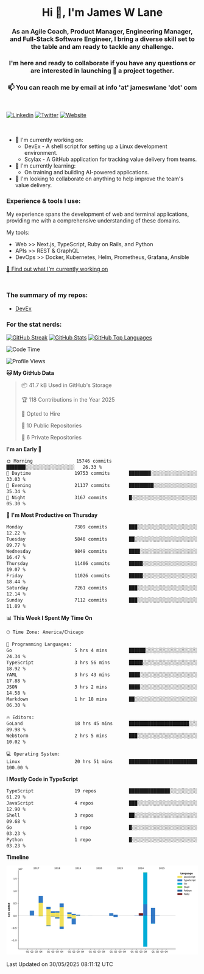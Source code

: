 <h1 align="center">Hi 👋, I'm James W Lane</h1>
<h3 align="center">As an Agile Coach, Product Manager, Engineering Manager, and Full-Stack Software Engineer, I bring a diverse skill set to the table and am ready to tackle any challenge.</h3>
<h3 align="center">I'm here and ready to collaborate if you have any questions or are interested in launching 🚀 a project together.</h3>

<div style="margin-top: 16px;" />

<h3 align="center">📫 You can reach me by email at info 'at' jameswlane 'dot' com</h3>

<div style="margin-top: 48px;" />

[![Linkedin](https://img.shields.io/badge/LinkedIn-0077B5?style=for-the-badge&logo=linkedin&logoColor=white)](https://www.linkedin.com/in/jameswlane/)
[![Twitter](https://img.shields.io/badge/Twitter-1DA1F2?style=for-the-badge&logo=twitter&logoColor=white)](https://x.com/jameswlane)
[![Website](https://img.shields.io/website?down_color=red&down_message=offline&style=for-the-badge&up_color=green&up_message=up&url=https%3A%2F%2Fwww.jameswlane.com)](https://www.jameswlane.com)

<div style="margin-top: 48px;" />

- 🔭 I'm currently working on:
  - DevEx - A shell script for setting up a Linux development environment.
  - Scylax - A GitHub application for tracking value delivery from teams.
- 🌱 I'm currently learning:
  - On training and building AI-powered applications.
- 👯 I'm looking to collaborate on anything to help improve the team's value delivery.

### Experience & tools I use:

My experience spans the development of web and terminal applications, providing me with a comprehensive understanding of these domains.

My tools:
- Web >> Next.js, TypeScript, Ruby on Rails, and Python
- APIs >> REST & GraphQL
- DevOps >> Docker, Kubernetes, Helm, Prometheus, Grafana, Ansible

[🔭 Find out what I’m currently working on](https://www.jameswlane.com/now)  

<div style="margin-top: 50px;"/>

### The summary of my repos:
- [DevEx](https://github.com/jameswlane/devex)  

### For the stat nerds:
[![GitHub Streak](https://github-readme-streak-stats.herokuapp.com?user=jameswlane&theme=tokyonight)](https://git.io/streak-stats)
[![GitHub Stats](https://github-readme-stats.vercel.app/api?username=jameswlane&show_icons=true&theme=tokyonight)](https://github-readme-stats.vercel.app)
[![GitHub Top Languages](https://github-readme-stats.vercel.app/api/top-langs?username=jameswlane&show_icons=true&locale=en&layout=compact&theme=tokyonight)](https://github-readme-stats.vercel.app)

<!--START_SECTION:waka-->
![Code Time](http://img.shields.io/badge/Code%20Time-543%20hrs%2031%20mins-blue)

![Profile Views](http://img.shields.io/badge/Profile%20Views-0-blue)

**🐱 My GitHub Data** 

> 📦 41.7 kB Used in GitHub's Storage 
 > 
> 🏆 118 Contributions in the Year 2025
 > 
> 💼 Opted to Hire
 > 
> 📜 10 Public Repositories 
 > 
> 🔑 6 Private Repositories 
 > 
**I'm an Early 🐤** 

```text
🌞 Morning                15746 commits       ███████░░░░░░░░░░░░░░░░░░   26.33 % 
🌆 Daytime                19753 commits       ████████░░░░░░░░░░░░░░░░░   33.03 % 
🌃 Evening                21137 commits       █████████░░░░░░░░░░░░░░░░   35.34 % 
🌙 Night                  3167 commits        █░░░░░░░░░░░░░░░░░░░░░░░░   05.30 % 
```
📅 **I'm Most Productive on Thursday** 

```text
Monday                   7309 commits        ███░░░░░░░░░░░░░░░░░░░░░░   12.22 % 
Tuesday                  5840 commits        ██░░░░░░░░░░░░░░░░░░░░░░░   09.77 % 
Wednesday                9849 commits        ████░░░░░░░░░░░░░░░░░░░░░   16.47 % 
Thursday                 11406 commits       █████░░░░░░░░░░░░░░░░░░░░   19.07 % 
Friday                   11026 commits       █████░░░░░░░░░░░░░░░░░░░░   18.44 % 
Saturday                 7261 commits        ███░░░░░░░░░░░░░░░░░░░░░░   12.14 % 
Sunday                   7112 commits        ███░░░░░░░░░░░░░░░░░░░░░░   11.89 % 
```


📊 **This Week I Spent My Time On** 

```text
🕑︎ Time Zone: America/Chicago

💬 Programming Languages: 
Go                       5 hrs 4 mins        ██████░░░░░░░░░░░░░░░░░░░   24.34 % 
TypeScript               3 hrs 56 mins       █████░░░░░░░░░░░░░░░░░░░░   18.92 % 
YAML                     3 hrs 43 mins       ████░░░░░░░░░░░░░░░░░░░░░   17.88 % 
JSON                     3 hrs 2 mins        ████░░░░░░░░░░░░░░░░░░░░░   14.58 % 
Markdown                 1 hr 18 mins        ██░░░░░░░░░░░░░░░░░░░░░░░   06.30 % 

🔥 Editors: 
GoLand                   18 hrs 45 mins      ██████████████████████░░░   89.98 % 
WebStorm                 2 hrs 5 mins        ███░░░░░░░░░░░░░░░░░░░░░░   10.02 % 

💻 Operating System: 
Linux                    20 hrs 51 mins      █████████████████████████   100.00 % 
```

**I Mostly Code in TypeScript** 

```text
TypeScript               19 repos            ███████████████░░░░░░░░░░   61.29 % 
JavaScript               4 repos             ███░░░░░░░░░░░░░░░░░░░░░░   12.90 % 
Shell                    3 repos             ██░░░░░░░░░░░░░░░░░░░░░░░   09.68 % 
Go                       1 repo              █░░░░░░░░░░░░░░░░░░░░░░░░   03.23 % 
Python                   1 repo              █░░░░░░░░░░░░░░░░░░░░░░░░   03.23 % 
```



**Timeline**

![Lines of Code chart](https://raw.githubusercontent.com/jameswlane/jameswlane/main/assets/bar_graph.png)


 Last Updated on 30/05/2025 08:11:12 UTC
<!--END_SECTION:waka-->
